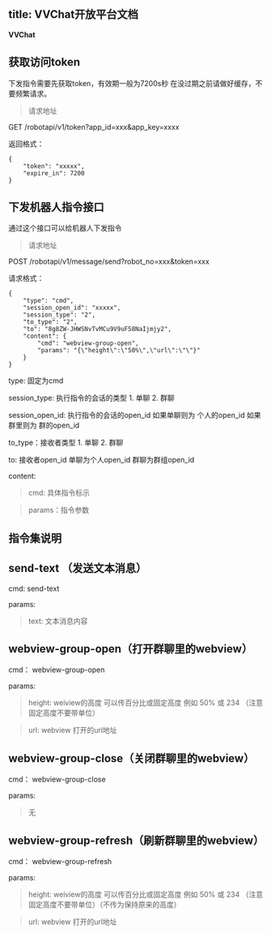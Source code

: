 title: VVChat开放平台文档
---
**VVChat**


## 获取访问token

下发指令需要先获取token，有效期一般为7200s秒 在没过期之前请做好缓存，不要频繁请求。


> 请求地址

GET /robotapi/v1/token?app_id=xxx&app_key=xxxx

返回格式：

```
{
	"token": "xxxxx",
	"expire_in": 7200
}
```

## 下发机器人指令接口
通过这个接口可以给机器人下发指令

> 请求地址

POST /robotapi/v1/message/send?robot_no=xxx&token=xxx

请求格式：

```
{
	"type": "cmd",
	"session_open_id": "xxxxx",
	"session_type": "2",
	"to_type": "2",
	"to": "8g8ZW-JHWSNvTvMCu9V9uF58NaIjmjy2",
	"content": {
		"cmd": "webview-group-open",
		"params": "{\"height\":\"50%\",\"url\":\"\"}"
	}
}
```

type: 固定为cmd

session_type: 执行指令的会话的类型 1. 单聊 2. 群聊

session_open_id: 执行指令的会话的open_id 如果单聊则为 个人的open_id 如果群里则为 群的open_id

to_type：接收者类型 1. 单聊 2. 群聊

to: 接收者open_id 单聊为个人open_id 群聊为群组open_id

content:

>cmd: 具体指令标示
	
>params：指令参数

## 指令集说明

## send-text （发送文本消息）

cmd: send-text

params:
  
>text: 文本消息内容

## webview-group-open（打开群聊里的webview）

cmd： webview-group-open

params:

> height:  weiview的高度 可以传百分比或固定高度 例如 50% 或 234 （注意固定高度不要带单位）

> url: webview 打开的url地址

## webview-group-close（关闭群聊里的webview）

cmd： webview-group-close

params:

> 无

## webview-group-refresh（刷新群聊里的webview）

cmd： webview-group-refresh

params:

> height:  weiview的高度 可以传百分比或固定高度 例如 50% 或 234 （注意固定高度不要带单位）（不传为保持原来的高度）

> url: webview 打开的url地址

